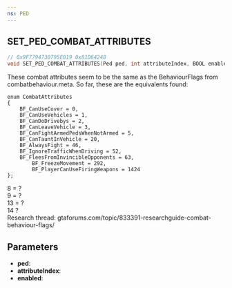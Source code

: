 ```yaml
---
ns: PED
---
```

## SET_PED_COMBAT_ATTRIBUTES

```c
// 0x9F7794730795E019 0x81D64248
void SET_PED_COMBAT_ATTRIBUTES(Ped ped, int attributeIndex, BOOL enabled);
```


These combat attributes seem to be the same as the BehaviourFlags from combatbehaviour.meta.
So far, these are the equivalents found:
```
enum CombatAttributes  
{
	BF_CanUseCover = 0,
	BF_CanUseVehicles = 1,
	BF_CanDoDrivebys = 2,
	BF_CanLeaveVehicle = 3,
	BF_CanFightArmedPedsWhenNotArmed = 5,
	BF_CanTauntInVehicle = 20,
	BF_AlwaysFight = 46,
	BF_IgnoreTrafficWhenDriving = 52,
	BF_FleesFromInvincibleOpponents = 63,
        BF_FreezeMovement = 292,  
        BF_PlayerCanUseFiringWeapons = 1424  
};
```
8 = ?  
9 = ?  
13 = ?  
14 ?  
Research thread: gtaforums.com/topic/833391-researchguide-combat-behaviour-flags/  

## Parameters
* **ped**: 
* **attributeIndex**: 
* **enabled**: 

